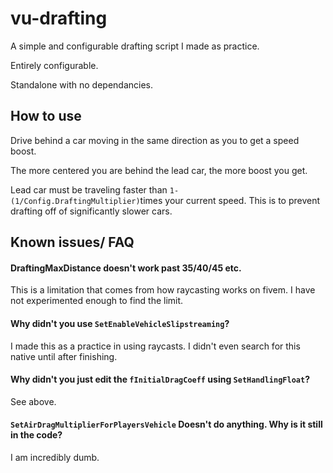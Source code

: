 # vu-drafting
A simple and configurable drafting script I made as practice.

  Entirely configurable.
  
  Standalone with no dependancies.

## How to use

  Drive behind a car moving in the same direction as you to get a speed boost.

  The more centered you are behind the lead car, the more boost you get.
  
  Lead car must be traveling faster than `1-(1/Config.DraftingMultiplier)`times  your current speed. This is to prevent drafting off of significantly slower cars.
## Known issues/ FAQ

#### DraftingMaxDistance doesn't work past 35/40/45 etc.

This is a limitation that comes from how raycasting works on fivem. I have not experimented enough to find the limit.

#### Why didn't you use `SetEnableVehicleSlipstreaming`?

I made this as a practice in using raycasts. I didn't even search for this native until after finishing.

#### Why didn't you just edit the `fInitialDragCoeff` using `SetHandlingFloat`?

See above.

#### `SetAirDragMultiplierForPlayersVehicle` Doesn't do anything. Why is it still in the code?

I am incredibly dumb.
